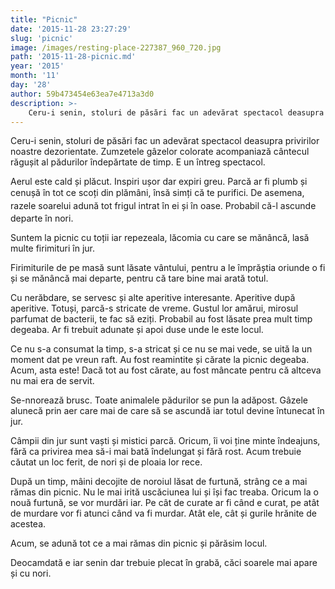```yaml
---
title: "Picnic"
date: '2015-11-28 23:27:29'
slug: 'picnic'
image: /images/resting-place-227387_960_720.jpg
path: '2015-11-28-picnic.md'
year: '2015'
month: '11'
day: '28'
author: 59b473454e63ea7e4713a3d0
description: >-
    Ceru-i senin, stoluri de păsări fac un adevărat spectacol deasupra privirilor noastre dezorientate. Zumzetele gâzelor colorate acompaniază cântecul răgușit al pădurilor îndepărtate de timp. E un între
---
```

<div class="kg-card-markdown"><p>Ceru-i senin, stoluri de păsări fac un adevărat spectacol deasupra privirilor noastre dezorientate. Zumzetele gâzelor colorate acompaniază cântecul răgușit al pădurilor îndepărtate de timp. E un întreg spectacol.</p>
<p>Aerul este cald și plăcut. Inspiri ușor dar expiri greu. Parcă ar fi plumb și cenușă în tot ce scoți din plămâni, însă simți că te purifici. D<span style="line-height: 20.8px;">e </span>asemena<span style="line-height: 20.8px;">, </span><span style="line-height: 20.8px;">r</span>azele soarelui adună tot frigul intrat în ei și în oase. Probabil că-l ascunde departe în nori.</p>
<p>Suntem la picnic cu toții iar repezeala, lăcomia cu care se mănâncă, lasă multe firimituri în jur.</p>
<p>Firimiturile de pe masă sunt lăsate vântului, pentru a le împrăștia oriunde o fi și se mănâncă mai departe, pentru că tare bine mai arată totul.</p>
<p>Cu nerăbdare, se servesc și alte aperitive interesante. Aperitive după aperitive. Totuși, parcă-s stricate de vreme. Gustul lor amărui, mirosul parfumat de bacterii, te fac să eziți. Probabil au fost lăsate prea mult timp degeaba. Ar fi trebuit adunate și apoi duse unde le este locul.</p>
<p>Ce nu s-a consumat la timp, s-a stricat și ce nu se mai vede, se uită la un moment dat pe vreun raft. Au fost reamintite și cărate la picnic degeaba. Acum, asta este! Dacă tot au fost cărate, au fost mâncate pentru că altceva nu mai era de servit.</p>
<p>Se-nnorează brusc. Toate animalele pădurilor se pun la adăpost. Gâzele alunecă prin aer care mai de care să se ascundă iar totul devine întunecat în jur.</p>
<p>Câmpii din jur sunt vaști și mistici parcă. Oricum, îi voi ține minte îndeajuns, fără ca privirea mea să-i mai bată îndelungat și fără rost. Acum trebuie căutat un loc ferit, de nori și de ploaia lor rece.</p>
<p>După un timp, mâini decojite de noroiul lăsat de furtună, strâng ce a mai rămas din picnic. Nu le mai irită uscăciunea lui și își fac treaba. Oricum la o nouă furtună, se vor murdări iar. Pe cât de curate ar fi când e curat, pe atât de murdare vor fi atunci când va fi murdar.  Atât ele, cât și gurile hrănite de acestea.</p>
<p>Acum, se adună tot ce a mai rămas din picnic și părăsim locul.</p>
<p>Deocamdată e iar senin dar trebuie plecat în grabă, căci soarele mai apare și cu nori.</p>
<p> </p>
</div>
    